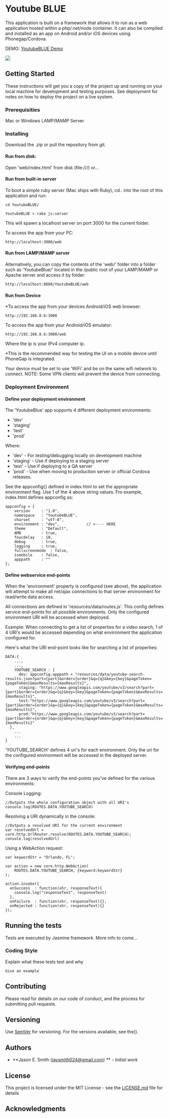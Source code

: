 
# Youtube BLUE

This application is built on a framework that allows it to
run as a web application hosted within a php/.net/node container. It can 
also be compiled and installed as an app on Android and/or 
iOS devices using Phonegap/Cordova.

DEMO:
<a href="http://js.netai.net/youtube">YoutubeBLUE Demo</a>


<img src="https://github.com/Nashorn/YoutubeBLUE/blob/master/web/resources/images/youtube/screenshots.png"/>


## Getting Started

These instructions will get you a copy of the project up and 
running on your local machine for development and testing purposes. 
See deployment for notes on how to deploy the project on a 
live system.

### Prerequisities

Mac or Windows
LAMP/MAMP Server


### Installing

Download the .zip or pull the repository from git. 

#### Run from disk:
Open 'web/index.html' from disk (file:///) or... 

#### Run from built-in server
To boot a simple ruby server (Mac ships with Ruby), cd.. into
the root of this application and run:

```
cd YoutubeBLUE/
```

```
YoutubeBLUE > rake js:server
```

This will spawn a localhost server on port 3000 for 
the current folder.

To access the app from your PC:
```
http://localhost:3000/web
```


#### Run from LAMP/MAMP server
Alternatively, you can copy the contents of the 'web/' folder into a folder 
such as 'YoutubeBlue/' located in the /public root of your LAMP/MAMP or 
Apache server and access it by folder:

```
http://localhost:8888/YoutubeBLUE/web
```

#### Run from Device
*To access the app from your devices Android/iOS web browser:
```
http://192.168.0.6:3000
```

To access the app from your Android/iOS emulator:
```
http://192.168.0.6:3000/web
```

Where the ip is your IPv4 computer ip.

*This is the recommended way for testing the UI on a mobile device until
PhoneGap is integrated. 

Your device must be set to use 'WiFi' and be on the same wifi network to connect.
NOTE: Some VPN clients will prevent the device from connecting.



### Deployment Environment

#### Define your deployment environment
The 'YoutubeBlue' app supports 4 different deployment environments:
* 'dev'
* 'staging'
* 'test'
* 'prod'

Where:
* 'dev' - For testing/debugging locally on development machine
* 'staging' - Use if deploying to a staging server
* 'test' - Use if deploying to a QA server
* 'prod' - Use when moving to production server or official Cordova releases.

See the appconfig{} defined in index.html to set the appropriate
environment flag. Use 1 of the 4 above string values. Fro example,
index.html defines appconfig as:

```
appconfig = {
	version		: "1.0",
    namespace	: "YoutubeBLUE",
    charset		: "utf-8",
    environment	: "dev",			// <---- HERE
    theme		: "Default",
    AMD			: true,
    foucdelay	: 10,
    debug		: true,
    logging		: true,
    fullscreenmode	: false,
    ismobile	: false,
    apppath		: ""
};
```

#### Define webservice end-points
When the 'environment' property is configured (see above), the application will attempt 
to make all net/ajax connections to that server environment for read/write data access.

All connections are defined in 'resources/data/routes.js'. This config
defines service end-points for all possible environments. Only
the configured environment URI will be accessed when deployed.

Example: When connecting to get a list of properties for a video search, 1 of 4
URI's would be accessed depending on what environment the application configured
for.

Here's what the URI end-point looks like for searching a list of properties:

```
DATA:{
	...,
	...,
	YOUTUBE_SEARCH : {
      dev: appconfig.apppath + "resources/data/youtube-search-results.json?part={part}&order={order}&q={q}&key={key}&pageToken={pageToken}&maxResults={maxResults}",
      staging: "https://www.googleapis.com/youtube/v3/search?part={part}&order={order}&q={q}&key={key}&pageToken={pageToken}&maxResults={maxResults}",
      test:"https://www.googleapis.com/youtube/v3/search?part={part}&order={order}&q={q}&key={key}&pageToken={pageToken}&maxResults={maxResults}",
      prod:"https://www.googleapis.com/youtube/v3/search?part={part}&order={order}&q={q}&key={key}&pageToken={pageToken}&maxResults={maxResults}"
  },
	...
	...
}
```

'YOUTUBE_SEARCH' defines 4 uri's for each environment. Only the uri for
the configured environment will be accessed in the deployed server.

#### Verifying end-points
There are 3 ways to verify the end-points you've defined for the various 
environments:

Console Logging:
```
//Outputs the whole configuration object with all URI's
console.log(ROUTES.DATA.YOUTUBE_SEARCH)
```

Resolving a URI dynamically in the console:
```
//Outputs a resolved URI for the current environment
var resolvedUrl = core.http.UrlRouter.resolve(ROUTES.DATA.YOUTUBE_SEARCH);
console.log(resolvedUrl)
```


Using a WebAction request:
```
var keywordStr = "Orlando, FL";

var action = new core.http.WebAction(
    ROUTES.DATA.YOUTUBE_SEARCH, {keyword:keywordStr}
);

action.invoke({
  onSuccess  : function(xhr, responseText){
    console.log("responseText", responseText)
  },
  onFailure  : function(xhr, responseText){},
  onRejected : function(xhr, responseText){}
});
```


## Running the tests
Tests are executed by Jasmine framework. More info to come...


### Coding Style

Explain what these tests test and why

```
Give an example
```

## Contributing

Please read for details on our code of conduct, and the process for submitting pull requests.

## Versioning

Use [SemVer](http://semver.org/) for versioning. For the versions available, 
see the(). 

## Authors

* **Jason E. Smith (jaysmith024@gmail.com) ** - *Initial work*

## License

This project is licensed under the MIT License - see the [LICENSE.md](LICENSE.md) file for details

## Acknowledgments

